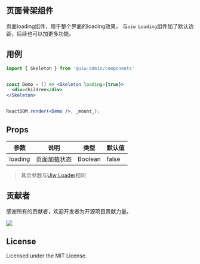 ## 页面骨架组件

页面loading组件，用于整个界面的loading效果， 与`uiw Loading`组件加了默认边距，后续也可以加更多功能。

## 用例

<!--rehype:bgWhite=true&codeSandbox=true&codePen=true-->
```jsx
import { Skeleton } from '@uiw-admin/components'


const Demo = () => <Skeleton loading={true}>
  <div>children</div>
</Skeleton>


ReactDOM.render(<Demo />, _mount_);

```

## Props
| 参数    | 说明         | 类型    | 默认值 |
| ------- | ------------ | ------- | ------ |
| loading | 页面加载状态 | Boolean | false  |

> 其余参数与[Uiw Loader](https://uiwjs.github.io/#/components/loader)相同


## 贡献者

感谢所有的贡献者，欢迎开发者为开源项目贡献力量。

<a href="https://github.com/uiwjs/uiw-admin/graphs/contributors">
  <img src="https://uiwjs.github.io/uiw-admin/CONTRIBUTORS.svg" />
</a>

## License

Licensed under the MIT License.